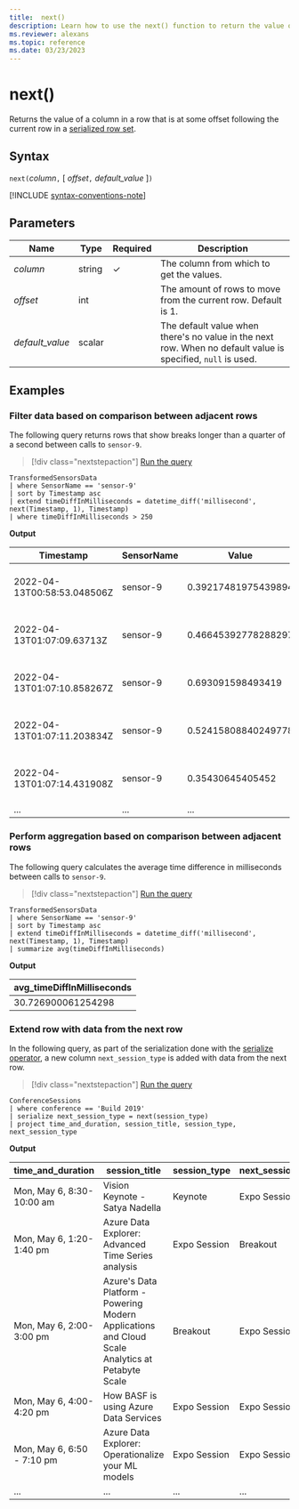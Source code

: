 ```yaml
---
title:  next()
description: Learn how to use the next() function to return the value of the next column at an offset. 
ms.reviewer: alexans
ms.topic: reference
ms.date: 03/23/2023
---
```

# next()

Returns the value of a column in a row that is at some offset following the
current row in a [serialized row set](./windowsfunctions.md#serialized-row-set).

## Syntax

`next(`*column*`,` [ *offset*`,` *default_value* ]`)`

[!INCLUDE [syntax-conventions-note](../../includes/syntax-conventions-note.md)]

## Parameters

| Name | Type | Required | Description |
|--|--|--|--|
| *column*| string |  &check; | The column from which to get the values.|
| *offset*| int | | The amount of rows to move from the current row. Default is 1. |
| *default_value*| scalar | | The default value when there's no value in the next row. When no default value is specified, `null` is used.|

## Examples

### Filter data based on comparison between adjacent rows

The following query returns rows that show breaks longer than a quarter of a second between calls to `sensor-9`.

> [!div class="nextstepaction"]
> <a href="https://dataexplorer.azure.com/clusters/help/databases/SampleIoTData?query=H4sIAAAAAAAAA3WOMQvCMBCFd8H/8La0UEEFB4c4dXHQxe5yNhcMNKnkAir4400U7OR27313710XKYgdo2dz4iBjlJYSzWcv3K8cGV/zSJ6hNZR85GKrykaeEi5PdM6zJPI3kPQF8CNxMEjZb521+3Bww+CE+zEYgYahxAWeTaaV8hNVDUK+rn6RDVZ1MzXU02d/0ndYb5ZvMSIuUtYAAAA=" target="_blank">Run the query</a>

```kusto
TransformedSensorsData
| where SensorName == 'sensor-9'
| sort by Timestamp asc
| extend timeDiffInMilliseconds = datetime_diff('millisecond', next(Timestamp, 1), Timestamp)
| where timeDiffInMilliseconds > 250
```

**Output**

|Timestamp|SensorName|Value|PublisherId|MachineId|timeDiff|
|--|--|--|--|--|--|
|2022-04-13T00:58:53.048506Z|sensor-9|0.39217481975439894|fdbd39ab-82ac-4ca0-99ed-2f83daf3f9bb|M100|251|
|2022-04-13T01:07:09.63713Z|sensor-9|0.46645392778288297|e3ed081e-501b-4d59-8e60-8524633d9131|M100|313|
|2022-04-13T01:07:10.858267Z|sensor-9|0.693091598493419|278ca033-2b5e-4f2c-b493-00319b275aea|M100|254|
|2022-04-13T01:07:11.203834Z|sensor-9|0.52415808840249778|4ea27181-392d-4947-b811-ad5af02a54bb|M100|331|
|2022-04-13T01:07:14.431908Z|sensor-9|0.35430645405452|0af415c2-59dc-4a50-89c3-9a18ae5d621f|M100|268|
|...|...|...|...|...|...|

### Perform aggregation based on comparison between adjacent rows

The following query calculates the average time difference in milliseconds between calls to `sensor-9`.

> [!div class="nextstepaction"]
> <a href="https://dataexplorer.azure.com/clusters/help/databases/SampleIoTData?query=H4sIAAAAAAAAA22NvQ6CQBCEexPfYbuDBAtLi+toLLSB3qzcopewB7ld8Sc+vBwWWNjNzDeZqSMGafvI5CoK0kcpUXG9esP9SpHgGx6RCawFI7Pd7ExqTErh/ITaM4kiD4DSJEAPpeBAp7z0bbsPB991XqjpgxOw4FApwZObaGZ4oaZY1goYIo3Zj9/m+fx7Y8boXwQ4XrL/L/kHqqI6JdkAAAA=" target="_blank">Run the query</a>

```kusto
TransformedSensorsData
| where SensorName == 'sensor-9'
| sort by Timestamp asc
| extend timeDiffInMilliseconds = datetime_diff('millisecond', next(Timestamp, 1), Timestamp)
| summarize avg(timeDiffInMilliseconds)
```

**Output**

|avg_timeDiffInMilliseconds|
|--|
|30.726900061254298

### Extend row with data from the next row

In the following query, as part of the serialization done with the [serialize operator](serialize-operator.md), a new column `next_session_type` is added with data from the next row.

> [!div class="nextstepaction"]
> <a href="https://dataexplorer.azure.com/clusters/help/databases/Samples?query=H4sIAAAAAAAAA3POz0tLLUrNS04NTi0uzszPK+aqUSjPAAopJMOlFGxtFdSdSjNzUhSMDAwt1YFKilOLMhNzMqtSFfJSK0riiyGa40sqC4CqwWIayGKaQC0FRflZqcklCiWZuanxiXkp8SmlRYklQBU6CnClmSU5qUhcoE4dTAsAcOu/KLQAAAA=" target="_blank">Run the query</a>

```kusto
ConferenceSessions
| where conference == 'Build 2019'
| serialize next_session_type = next(session_type)
| project time_and_duration, session_title, session_type, next_session_type
```

**Output**

| time_and_duration | session_title | session_type | next_session_type |
|---|---|---|---|
| Mon, May 6, 8:30-10:00 am | Vision Keynote - Satya Nadella | Keynote | Expo Session |
| Mon, May 6, 1:20-1:40 pm | Azure Data Explorer: Advanced Time Series analysis | Expo Session | Breakout |
| Mon, May 6, 2:00-3:00 pm | Azure's Data Platform - Powering Modern Applications and Cloud Scale Analytics at Petabyte Scale | Breakout | Expo Session |
| Mon, May 6, 4:00-4:20 pm | How BASF is using Azure Data Services | Expo Session | Expo Session |
| Mon, May 6, 6:50 - 7:10 pm | Azure Data Explorer: Operationalize your ML models | Expo Session | Expo Session |
|...|...|...|...|
